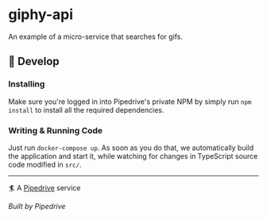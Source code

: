 # giphy-api

An example of a micro-service that searches for gifs.

## 🤘 Develop

### Installing

Make sure you're logged in into Pipedrive's private NPM by simply run `npm install` to install all the required dependencies.

### Writing & Running Code

Just run `docker-compose up`. As soon as you do that, we automatically build the application and
start it, while watching for changes in TypeScript source code modified in `src/`.

---

🏄 A [Pipedrive](https://github.com/pipedrive/workshop) service

_Built by Pipedrive_
